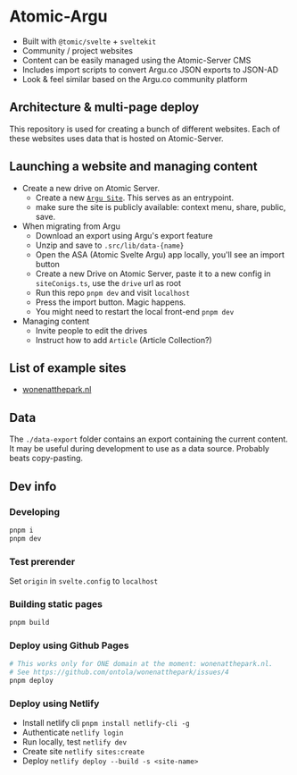 # Atomic-Argu

- Built with `@tomic/svelte` + `sveltekit`
- Community / project websites
- Content can be easily managed using the Atomic-Server CMS
- Includes import scripts to convert Argu.co JSON exports to JSON-AD
- Look & feel similar based on the Argu.co community platform

## Architecture & multi-page deploy

This repository is used for creating a bunch of different websites.
Each of these websites uses data that is hosted on Atomic-Server.

## Launching a website and managing content

- Create a new drive on Atomic Server.
  - Create a new [`Argu Site`](https://atomicdata.dev/Folder/wp8ame4nqf/MYJkFKGEKz). This serves as an entrypoint.
  - make sure the site is publicly available: context menu, share, public, save.
- When migrating from Argu
  - Download an export using Argu's export feature
  - Unzip and save to `.src/lib/data-{name}`
  - Open the ASA (Atomic Svelte Argu) app locally, you'll see an import button
  - Create a new Drive on Atomic Server, paste it to a new config in `siteConigs.ts`, use the `drive` url as root
  - Run this repo `pnpm dev` and visit `localhost`
  - Press the import button. Magic happens.
  - You might need to restart the local front-end `pnpm dev`
- Managing content
  - Invite people to edit the drives
  - Instruct how to add `Article` (Article Collection?)

## List of example sites

- [wonenatthepark.nl](https://wonenatthepark.nl/)

## Data

The `./data-export` folder contains an export containing the current content.
It may be useful during development to use as a data source.
Probably beats copy-pasting.

## Dev info

### Developing

```bash
pnpm i
pnpm dev
```

### Test prerender

Set `origin` in `svelte.config` to `localhost`

### Building static pages

```bash
pnpm build
```

### Deploy using Github Pages

```bash
# This works only for ONE domain at the moment: wonenatthepark.nl.
# See https://github.com/ontola/wonenatthepark/issues/4
pnpm deploy
```

### Deploy using Netlify

- Install netlify cli `pnpm install netlify-cli -g`
- Authenticate `netlify login`
- Run locally, test `netlify dev`
- Create site `netlify sites:create`
- Deploy `netlify deploy --build -s <site-name>`
